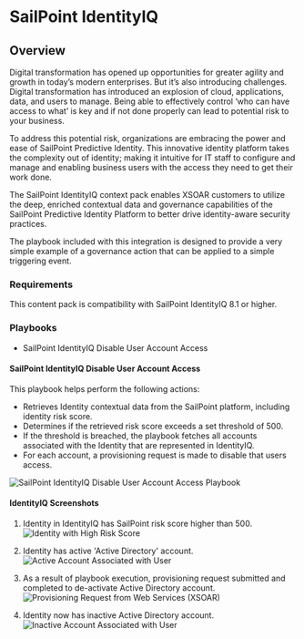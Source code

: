 # SailPoint IdentityIQ

## Overview
Digital transformation has opened up opportunities for greater agility and growth in today’s modern enterprises. But it’s also introducing challenges. Digital transformation has introduced an explosion of cloud, applications, data, and users to manage. Being able to effectively control ‘who can have access to what’ is key and if not done properly can lead to potential risk to your business.

To address this potential risk, organizations are embracing the power and ease of SailPoint Predictive Identity. This innovative identity platform takes the complexity out of identity; making it intuitive for IT staff to configure and manage and enabling business users with the access they need to get their work done. 

The SailPoint IdentityIQ context pack enables XSOAR customers to utilize the deep, enriched contextual data and governance capabilities of the SailPoint Predictive Identity Platform to better drive identity-aware security practices.

The playbook included with this integration is designed to provide a very simple example of a governance action that can be applied to a simple triggering event.

### Requirements
This content pack is compatibility with SailPoint IdentityIQ 8.1 or higher.

### Playbooks
* SailPoint IdentityIQ Disable User Account Access

#### SailPoint IdentityIQ Disable User Account Access

This playbook helps perform the following actions:
* Retrieves Identity contextual data from the SailPoint platform, including identity risk score.
* Determines if the retrieved risk score exceeds a set threshold of 500.
* If the threshold is breached, the playbook fetches all accounts associated with the Identity that are represented in IdentityIQ.
* For each account, a provisioning request is made to disable that users access.

![SailPoint IdentityIQ Disable User Account Access Playbook](doc_files/sailpoint_identityiq_disable_user_account_access.png)

#### IdentityIQ Screenshots

1) Identity in IdentityIQ has SailPoint risk score higher than 500.
![Identity with High Risk Score](doc_files/High_Risk_User.png)

2) Identity has active 'Active Directory' account.
![Active Account Associated with User](doc_files/IdentityIQ_Accounts_Active.png)

3) As a result of playbook execution, provisioning request submitted and completed to de-activate Active Directory account.
![Provisioning Request from Web Services (XSOAR)](doc_files/IdentityIQ_Provisioning_Success.png)

4) Identity now has inactive Active Directory account.
![Inactive Account Associated with User](doc_files/IdentityIQ_Accounts_Inactive.png)